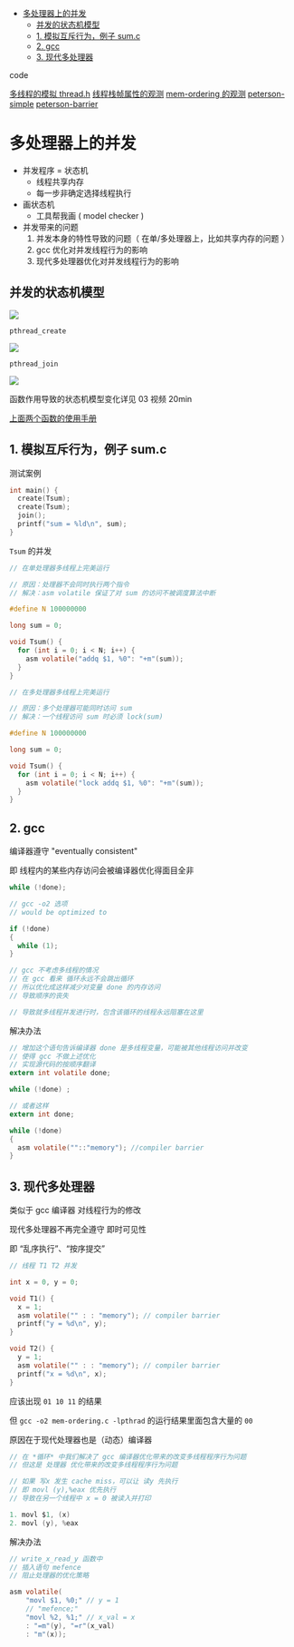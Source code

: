 - [多处理器上的并发](#多处理器上的并发)
  - [并发的状态机模型](#并发的状态机模型)
  - [1. 模拟互斥行为，例子 sum.c](#1-模拟互斥行为例子-sumc)
  - [2. gcc](#2-gcc)
  - [3. 现代多处理器](#3-现代多处理器)

code

[多线程的模拟 thread.h](code/thread.h)
[线程栈帧属性的观测](code/stack-probe.c)
[mem-ordering 的观测](code/mem-ordering.c)
[peterson-simple](code/peterson-simple.c)
[peterson-barrier](code/peterson-barrier.c)

# 多处理器上的并发

- 并发程序 = 状态机
  - 线程共享内存
  - 每一步非确定选择线程执行
- 画状态机
  - 工具帮我画 ( model checker )
- 并发带来的问题
  1. 并发本身的特性导致的问题（ 在单/多处理器上，比如共享内存的问题 ）
  2. gcc 优化对并发线程行为的影响
  3. 现代多处理器优化对并发线程行为的影响


## 并发的状态机模型

![](image/2023-06-10-14-04-02.png)

`pthread_create`

![](image/2023-06-10-14-12-12.png)

`pthread_join`

![](image/2023-06-10-14-12-03.png)

函数作用导致的状态机模型变化详见 03 视频 20min

[上面两个函数的使用手册](https://zhuanlan.zhihu.com/p/97629526)


## 1. 模拟互斥行为，例子 sum.c

测试案例

```c
int main() {
  create(Tsum);
  create(Tsum);
  join();
  printf("sum = %ld\n", sum);
}
```

`Tsum` 的并发

```c
// 在单处理器多线程上完美运行

// 原因：处理器不会同时执行两个指令
// 解决：asm volatile 保证了对 sum 的访问不被调度算法中断

#define N 100000000

long sum = 0;

void Tsum() {
  for (int i = 0; i < N; i++) {
    asm volatile("addq $1, %0": "+m"(sum));
  }
}
```

```c
// 在多处理器多线程上完美运行

// 原因：多个处理器可能同时访问 sum
// 解决：一个线程访问 sum 时必须 lock(sum)

#define N 100000000

long sum = 0;

void Tsum() {
  for (int i = 0; i < N; i++) {
    asm volatile("lock addq $1, %0": "+m"(sum));
  }
}
```

## 2. gcc

编译器遵守 "eventually consistent"

即 线程内的某些内存访问会被编译器优化得面目全非

```c
while (!done);

// gcc -o2 选项
// would be optimized to

if (!done) 
{
  while (1);
}

// gcc 不考虑多线程的情况
// 在 gcc 看来 循环永远不会跳出循环
// 所以优化成这样减少对变量 done 的内存访问
// 导致顺序的丧失

// 导致就多线程并发进行时，包含该循环的线程永远阻塞在这里
```

解决办法

```c
// 增加这个语句告诉编译器 done 是多线程变量，可能被其他线程访问并改变
// 使得 gcc 不做上述优化
// 实现源代码的按顺序翻译
extern int volatile done;

while (!done) ;
```

```c
// 或者这样
extern int done;

while (!done)
{
  asm volatile(""::"memory"); //compiler barrier
}
```

## 3. 现代多处理器

类似于 gcc 编译器 对线程行为的修改

现代多处理器不再完全遵守 即时可见性

即 “乱序执行”、“按序提交”


```c
// 线程 T1 T2 并发

int x = 0, y = 0;

void T1() {
  x = 1;
  asm volatile("" : : "memory"); // compiler barrier
  printf("y = %d\n", y);
}

void T2() {
  y = 1;
  asm volatile("" : : "memory"); // compiler barrier
  printf("x = %d\n", x);
}
```

应该出现 `01 10 11` 的结果

但 `gcc -o2 mem-ordering.c -lpthrad` 的运行结果里面包含大量的 `00`

原因在于现代处理器也是（动态）编译器

```c
// 在 *循环* 中我们解决了 gcc 编译器优化带来的改变多线程程序行为问题
// 但这是 处理器 优化带来的改变多线程程序行为问题

// 如果 写x 发生 cache miss，可以让 读y 先执行
// 即 movl (y),%eax 优先执行
// 导致在另一个线程中 x = 0 被读入并打印

1. movl $1, (x)     
2. movl (y), %eax 
```

解决办法

```c
// write_x_read_y 函数中
// 插入语句 mefence
// 阻止处理器的优化策略

asm volatile(
    "movl $1, %0;" // y = 1
    // "mefence;"
    "movl %2, %1;" // x_val = x
    : "=m"(y), "=r"(x_val)
    : "m"(x));
```
